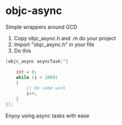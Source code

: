 objc-async
==========

Simple wrappers around GCD

1. Copy objc_async.h and .m do your project
2. Import "objc_async.h" in your file
3. Do this

```objective-c
[objc_async asyncTask:^{

	int = 0;
	while (i < 1000)
	{
		// Do some work
		i++;
	}
}];
```

Enyoy using async tasks with ease
